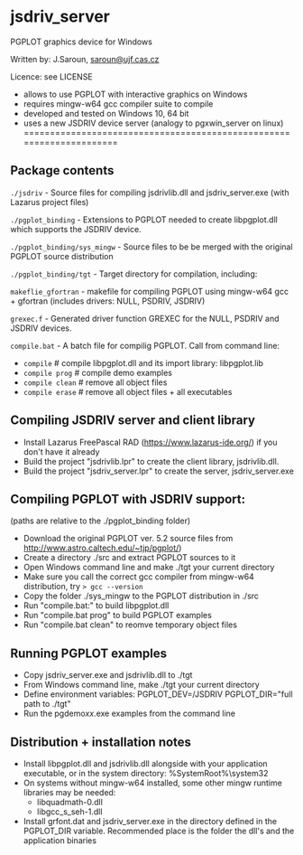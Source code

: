# jsdriv_server
PGPLOT graphics device for Windows

Written by: J.Saroun, saroun@ujf.cas.cz

Licence: see LICENSE

- allows to use PGPLOT with interactive graphics on Windows 
- requires mingw-w64 gcc compiler suite to compile 
- developed and tested on Windows 10, 64 bit
- uses a new JSDRIV device server (analogy to pgxwin_server on linux)
=====================================================================

## Package contents

`./jsdriv` - Source files for compiling jsdrivlib.dll and jsdriv_server.exe (with Lazarus project files) 

`./pgplot_binding` - Extensions to PGPLOT needed to create libpgplot.dll which supports the JSDRIV device.
	
`./pgplot_binding/sys_mingw` - Source files to be be merged with the original PGPLOT source distribution


`./pgplot_binding/tgt` - Target directory for compilation, including:

`makeflie_gfortran` - makefile for compiling PGPLOT using mingw-w64 gcc + gfortran (includes drivers: NULL, PSDRIV, JSDRIV)	

`grexec.f` - Generated driver function GREXEC for the NULL, PSDRIV and JSDRIV devices.

`compile.bat` - A batch file for compilig PGPLOT. Call from command line:

* `compile`       # compile libpgplot.dll and its import library: libpgplot.lib
* `compile prog`  # compile demo examples
* `compile clean` # remove all object files
* `compile erase` # remove all object files + all executables
	

## Compiling JSDRIV server and client library

- Install Lazarus FreePascal RAD (https://www.lazarus-ide.org/) if you don't have it already
- Build the project "jsdrivlib.lpr" to create the client library, jsdrivlib.dll.
- Build the project "jsdriv_server.lpr" to create the server, jsdriv_server.exe

## Compiling PGPLOT with JSDRIV support:

(paths are relative to the ./pgplot_binding folder)
- Download the original PGPLOT ver. 5.2 source files from http://www.astro.caltech.edu/~tjp/pgplot/)  
- Create a directory ./src and extract PGPLOT sources to it
- Open Windows command line and make ./tgt your current directory
- Make sure you call the correct gcc compiler from mingw-w64 distribution, try `> gcc --version`
- Copy the folder ./sys_mingw to the PGPLOT distribution in ./src
- Run "compile.bat:" to build libpgplot.dll
- Run "compile.bat prog" to build PGPLOT examples
- Run "compile.bat clean" to reomve temporary object files


## Running PGPLOT examples

- Copy jsdriv_server.exe and jsdrivlib.dll to ./tgt
- From Windows command line, make ./tgt your current directory
- Define environment variables:
  PGPLOT_DEV=/JSDRIV
  PGPLOT_DIR="full path to ./tgt"
- Run the pgdemo*xx*.exe examples from the command line

## Distribution + installation notes

- Install libpgplot.dll and jsdrivlib.dll alongside with your application executable, 
   or in the system directory: %SystemRoot%\system32
- On systems without mingw-w64 installed, some other mingw runtime libraries may be needed:
	- libquadmath-0.dll
	- libgcc_s_seh-1.dll
- Install grfont.dat and jsdriv_server.exe in the directory defined in the PGPLOT_DIR variable. 
  Recommended place is the folder the dll's and the application binaries  
  
